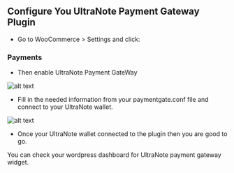 ## Configure You UltraNote Payment Gateway Plugin

- Go to WooCommerce > Settings and click:

### Payments

- Then enable UltraNote Payment GateWay

![alt text](https://www.ultranote.org/wp-content/uploads/2019/04/plugin1.png)

- Fill in the needed information from your paymentgate.conf file and connect to your UltraNote wallet.

![alt text](https://www.ultranote.org/wp-content/uploads/2019/04/plugin2.png)

- Once your UltraNote wallet connected to the plugin then you are good to go.

You can check your wordpress dashboard for UltraNote payment gateway widget.


